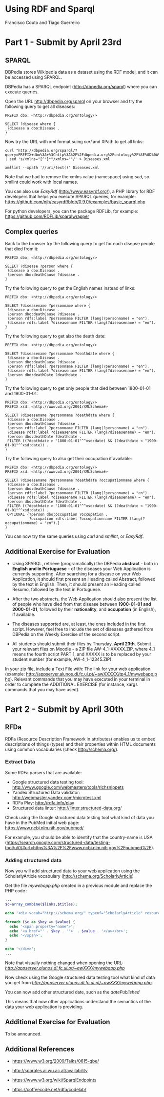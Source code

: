 # Using RDF and Sparql
Francisco Couto and Tiago Guerreiro

# Part 1 - Submit by April 23rd

## SPARQL 

DBPedia stores Wikipedia data as a dataset using the RDF model, and it can be accessed using SPARQL.

DBPedia has a SPARQL endpoint (http://dbpedia.org/sparql) where you can execute queries.

Open the URL http://dbpedia.org/sparql on your browser and try the following query to get all diseases:

```
PREFIX dbo: <http://dbpedia.org/ontology/>

SELECT ?disease where {
 ?disease a dbo:Disease .
}
```

Now try the URL with xml format suing _curl_ and XPath to get all links:   

```shell
curl "http://dbpedia.org/sparql/?query=PREFIX+dbo%3A+%3Chttp%3A%2F%2Fdbpedia.org%2Fontology%2F%3E%0D%0A%0D%0ASELECT+%3Fdisease+where+%7B%0D%0A+%3Fdisease+a+dbo%3ADisease+.%0D%0A%7D&format=application/xml" | sed 's/xmlns="[^"]*"/xmlns=""/' > Diseases.xml

xmllint --xpath '//uri/text()' Diseases.xml
```

Note that we had to remove the xmlns value (namespace) using _sed_, so xmllint could work with local names.

You can also use _EasyRdf_ (http://www.easyrdf.org/), a PHP library for RDF developers
that helps you execute SPARQL queries,
for example: https://github.com/njh/easyrdf/blob/0.9.0/examples/basic_sparql.php

For python developers, you can the package RDFLib, for example: https://github.com/RDFLib/sparqlwrapper

## Complex queries

Back to the browser try the following query to get for each disease people that died from it:

```sparql
PREFIX dbo: <http://dbpedia.org/ontology/>

SELECT ?disease ?person where {
 ?disease a dbo:Disease .
 ?person dbo:deathCause ?disease .
}
```

Try the following query to get the English names instead of links:
```sparql
PREFIX dbo: <http://dbpedia.org/ontology/>

SELECT ?diseasename ?personname where {
 ?disease a dbo:Disease .
 ?person dbo:deathCause ?disease .
 ?person rdfs:label ?personname FILTER (lang(?personname) = "en").
 ?disease rdfs:label ?diseasename FILTER (lang(?diseasename) = "en").
}
```

Try the following query to get also the death date:

```sparql
PREFIX dbo: <http://dbpedia.org/ontology/>

SELECT ?diseasename ?personname ?deathdate where {
 ?disease a dbo:Disease .
 ?person dbo:deathCause ?disease .
 ?person rdfs:label ?personname FILTER (lang(?personname) = "en").
 ?disease rdfs:label ?diseasename FILTER (lang(?diseasename) = "en").
 ?person dbo:deathDate ?deathdate .
}
```

Try the following query to get only people that died between 1800-01-01 and 1900-01-01:

```sparql
PREFIX dbo: <http://dbpedia.org/ontology/>
PREFIX xsd: <http://www.w3.org/2001/XMLSchema#>

SELECT ?diseasename ?personname ?deathdate where {
 ?disease a dbo:Disease .
 ?person dbo:deathCause ?disease .
 ?person rdfs:label ?personname FILTER (lang(?personname) = "en").
 ?disease rdfs:label ?diseasename FILTER (lang(?diseasename) = "en").
 ?person dbo:deathDate ?deathdate . 
 FILTER ((?deathdate > "1800-01-01"^^xsd:date) && (?deathdate < "1900-01-01"^^xsd:date)) . 
}
```

Try the following query to also get their occupation if available:

```sparql
PREFIX dbo: <http://dbpedia.org/ontology/>
PREFIX xsd: <http://www.w3.org/2001/XMLSchema#>

SELECT ?diseasename ?personname ?deathdate ?occupationname where {
 ?disease a dbo:Disease .
 ?person dbo:deathCause ?disease .
 ?person rdfs:label ?personname FILTER (lang(?personname) = "en").
 ?disease rdfs:label ?diseasename FILTER (lang(?diseasename) = "en").
 ?person dbo:deathDate ?deathdate .
 FILTER ((?deathdate > "1800-01-01"^^xsd:date) && (?deathdate < "1900-01-01"^^xsd:date)) . 
 OPTIONAL {?person dbo:occupation ?occupation . 
           ?occupation rdfs:label ?occupationname FILTER (lang(?occupationname) = "en").}
}
```
You can now try the same queries using _curl_ and _xmllint_, or _EasyRdf_.

## Additional Exercise for Evaluation

- Using SPARQL, retrieve (programatically) the DBPedia **abstract** - both in **English and in Portuguese** - of the diseases your Web Application is currently supporting. After searching for a disease on your Web Application, it should first present an Heading called Abstract, followed by the text in English. Then, it should present an Heading called Resumo, followed by the text in Portuguese.

- After the two abstracts, the Web Application should also present the list of people who have died from that disease between **1900-01-01 and 2000-01-01**, followed by their **nationality**, and **occupation** (in English), if available.

- The diseases supported are, at least, the ones included in the first script. However, feel free to include the set of diseases gathered from DBPedia on the Weekly Exercise of the second script.

- All students should submit their files by Thursday, **April 23th**. Submit your relevant files on Moodle - a ZIP file AW-4_1-XXXXX.ZIP, where 4_1 means the fourth script PART 1, and XXXXX is to be replaced by your student number (for example, AW-4_1-12345.ZIP).

In your zip file, include a Text File with:
The link for your web application (example: http://appserver.alunos.di.fc.ul.pt/~awXXXXX/tp4_1/mywebapp.php). 
Relevant commands that you may have executed in your terminal in order to complete the ADDITIONAL EXERCISE (for instance, xargs commands that you may have used). 

# Part 2 - Submit by April 30th

## RFDa

RDFa (Resource Description Framework in attributes) enables us to embed descriptions of things (types) and their properties within HTML documents using common vocabularies (check http://schema.org/).


### Extract Data 
 
Some RDFa parsers that are available: 
- Google structured data testing tool: http://www.google.com/webmasters/tools/richsnippets
- Yandex Structured Data validator: http://webmaster.yandex.com/microtest.xml
- RDFa Play: http://rdfa.info/play
- Structured data linter: http://linter.structured-data.org/

Check using the Google structured data testing tool what kind of data you have in the PubMed initial web page: https://www.ncbi.nlm.nih.gov/pubmed/

For example, you should be able to identify that the country-name is USA (https://search.google.com/structured-data/testing-tool/u/0/#url=https%3A%2F%2Fwww.ncbi.nlm.nih.gov%2Fpubmed%2F). 

### Adding structured data 

Now you will add structured data to your web application using the ScholarlyArticle vocabulary (http://schema.org/ScholarlyArticle)

Get the file _mywebapp.php_ created in a previous module and replace the PHP code :

```php
...
$c=array_combine($links,$titles);

echo '<div vocab="http://schema.org/" typeof="ScholarlyArticle" resource="#article">';

foreach ($c as $key => $value) {
  echo '<span property="name">';
  echo '<a href="' . $key . '">' . $value . '</a></br>'; 
  echo '</span>';
}

echo '</div>';
...
```

Note that visually nothing changed when opening the URL: _http://appserver.alunos.di.fc.ul.pt/~awXXX/mywebapp.php_

Now check using the Google structured data testing tool what kind of data you get from  _http://appserver.alunos.di.fc.ul.pt/~awXXX/mywebapp.php_.

You can now add other structured date, such as the _datePublished_

This means that now other applications understand the semantics of the data your web application is providing.

## Additional Exercise for Evaluation

To be announced.

## Additional References

- https://www.w3.org/2009/Talks/0615-qbe/

- http://sparqles.ai.wu.ac.at/availability

- https://www.w3.org/wiki/SparqlEndpoints 

- https://coffeecode.net/rdfa/codelab/

 


